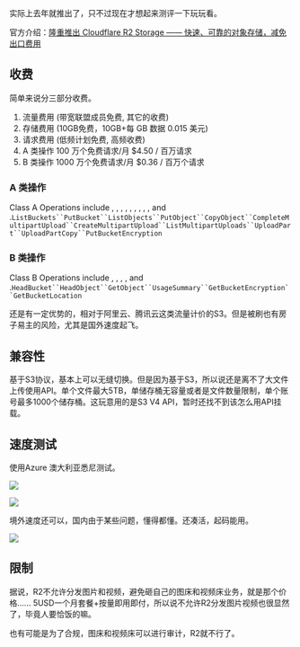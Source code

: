 实际上去年就推出了，只不过现在才想起来测评一下玩玩看。

官方介绍：[隆重推出 Cloudflare R2 Storage —— 快速、可靠的对象存储，减免出口费用](https://blog.cloudflare.com/zh-cn/introducing-r2-object-storage-zh-cn/)

## 收费

简单来说分三部分收费。

1. 流量费用 (带宽联盟成员免费, 其它的收费)
2. 存储费用 (10GB免费，10GB+每 GB 数据 0.015 美元)
3. 请求费用 (低频计划免费, 高频收费)
4. A 类操作 100 万个免费请求/月 $4.50 / 百万请求
5. B 类操作 1000 万个免费请求/月 $0.36 / 百万个请求

### A 类操作

Class A Operations include , , , , , , , , , and .`ListBuckets``PutBucket``ListObjects``PutObject``CopyObject``CompleteMultipartUpload``CreateMultipartUpload``ListMultipartUploads``UploadPart``UploadPartCopy``PutBucketEncryption`

### B 类操作

Class B Operations include , , , , and .`HeadBucket``HeadObject``GetObject``UsageSummary``GetBucketEncryption``GetBucketLocation`

还是有一定优势的，相对于阿里云、腾讯云这类流量计价的S3。但是被刷也有房子易主的风险，尤其是国外速度起飞。



## 兼容性

基于S3协议，基本上可以无缝切换。但是因为基于S3，所以说还是离不了大文件上传使用API。单个文件最大5TB，单储存桶无容量或者是文件数量限制，单个账号最多1000个储存桶。这玩意用的是S3 V4 API，暂时还找不到该怎么用API挂载。

## 速度测试

使用Azure 澳大利亚悉尼测试。

![](https://www.speedtest.net/result/13905770105.png)

![](https://s3-jp-ap-3.040407.xyz/oss/photos/Snipaste_11-07_10-38-56.png)

境外速度还可以，国内由于某些问题，懂得都懂。还凑活，起码能用。

![](https://s3-jp-ap-3.040407.xyz/oss/photos/Snipaste_11-07_10-44-05.png)

## 限制

据说，R2不允许分发图片和视频，避免砸自己的图床和视频床业务，就是那个价格...... 5USD一个月套餐+按量即用即付，所以说不允许R2分发图片视频也很显然了，毕竟人要恰饭的嘛。

也有可能是为了合规，图床和视频床可以进行审计，R2就不行了。

